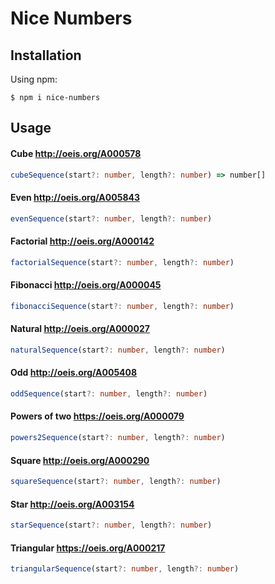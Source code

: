 # Nice Numbers

## Installation

Using npm:

```shell
$ npm i nice-numbers
```

## Usage

#### Cube http://oeis.org/A000578

```typescript
cubeSequence(start?: number, length?: number) => number[]
```

#### Even http://oeis.org/A005843

```typescript
evenSequence(start?: number, length?: number)
```

#### Factorial http://oeis.org/A000142

```typescript
factorialSequence(start?: number, length?: number)
```

#### Fibonacci http://oeis.org/A000045

```typescript
fibonacciSequence(start?: number, length?: number)
```

#### Natural http://oeis.org/A000027

```typescript
naturalSequence(start?: number, length?: number)
```

#### Odd http://oeis.org/A005408

```typescript
oddSequence(start?: number, length?: number)
```

#### Powers of two https://oeis.org/A000079

```typescript
powers2Sequence(start?: number, length?: number)
```

#### Square http://oeis.org/A000290

```typescript
squareSequence(start?: number, length?: number)
```

#### Star http://oeis.org/A003154

```typescript
starSequence(start?: number, length?: number)
```

#### Triangular https://oeis.org/A000217

```typescript
triangularSequence(start?: number, length?: number)
```

